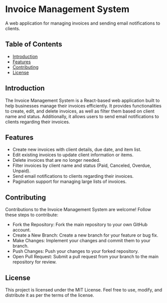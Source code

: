 # Invoice Management System

A web application for managing invoices and sending email notifications to clients.

## Table of Contents

- [Introduction](#introduction)
- [Features](#features)
- [Contributing](#contributing)
- [License](#license)

## Introduction

The Invoice Management System is a React-based web application built to help businesses manage their invoices efficiently. It provides functionalities to create, edit, and delete invoices, as well as filter them based on client name and status. Additionally, it allows users to send email notifications to clients regarding their invoices.

## Features

- Create new invoices with client details, due date, and item list.
- Edit existing invoices to update client information or items.
- Delete invoices that are no longer needed.
- Filter invoices by client name and status (Paid, Canceled, Overdue, Unpaid).
- Send email notifications to clients regarding their invoices.
- Pagination support for managing large lists of invoices.

## Contributing

Contributions to the Invoice Management System are welcome! Follow these steps to contribute:

- Fork the Repository: Fork the main repository to your own GitHub account.
- Create a New Branch: Create a new branch for your feature or bug fix.
- Make Changes: Implement your changes and commit them to your branch.
- Push Changes: Push your changes to your forked repository.
- Open Pull Request: Submit a pull request from your branch to the main repository for review.

## License

This project is licensed under the MIT License. Feel free to use, modify, and distribute it as per the terms of the license.
